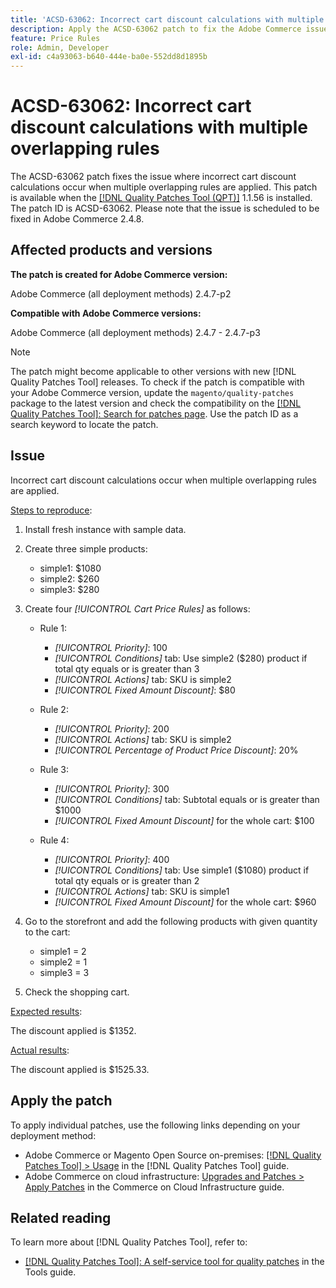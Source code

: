 ```yaml
---
title: 'ACSD-63062: Incorrect cart discount calculations with multiple overlapping rules'
description: Apply the ACSD-63062 patch to fix the Adobe Commerce issue where where incorrect cart discount calculations occur when multiple overlapping rules are applied.
feature: Price Rules
role: Admin, Developer
exl-id: c4a93063-b640-444e-ba0e-552dd8d1895b
---
```

# ACSD-63062: Incorrect cart discount calculations with multiple overlapping rules 

The ACSD-63062 patch fixes the issue where incorrect cart discount calculations occur when multiple overlapping rules are applied. This patch is available when the [[!DNL Quality Patches Tool (QPT)]](/help/tools/quality-patches-tool/quality-patches-tool-to-self-serve-quality-patches.md) 1.1.56 is installed. The patch ID is ACSD-63062. Please note that the issue is scheduled to be fixed in Adobe Commerce 2.4.8. 

## Affected products and versions

**The patch is created for Adobe Commerce version:**

Adobe Commerce (all deployment methods) 2.4.7-p2

**Compatible with Adobe Commerce versions:**

Adobe Commerce (all deployment methods) 2.4.7 - 2.4.7-p3

>[!NOTE]
>
>The patch might become applicable to other versions with new [!DNL Quality Patches Tool] releases. To check if the patch is compatible with your Adobe Commerce version, update the `magento/quality-patches` package to the latest version and check the compatibility on the [[!DNL Quality Patches Tool]: Search for patches page](https://experienceleague.adobe.com/tools/commerce-quality-patches/index.html). Use the patch ID as a search keyword to locate the patch.

## Issue

Incorrect cart discount calculations occur when multiple overlapping rules are applied. 

<u>Steps to reproduce</u>:

1. Install fresh instance with sample data.
1. Create three simple products:
  
    * simple1: $1080
    * simple2: $260
    * simple3: $280

1. Create four *[!UICONTROL Cart Price Rules]* as follows:

    * Rule 1:

        * *[!UICONTROL Priority]*: 100
        * *[!UICONTROL Conditions]* tab: Use simple2 ($280) product if total qty equals or is greater than 3
        * *[!UICONTROL Actions]* tab: SKU is simple2
        * *[!UICONTROL Fixed Amount Discount]*: $80

    * Rule 2:

        * *[!UICONTROL Priority]*: 200
        * *[!UICONTROL Actions]* tab: SKU is simple2
        * *[!UICONTROL Percentage of Product Price Discount]*: 20%

    * Rule 3:

        * *[!UICONTROL Priority]*: 300
        * *[!UICONTROL Conditions]* tab: Subtotal equals or is greater than $1000
        * *[!UICONTROL Fixed Amount Discount]* for the whole cart: $100

    * Rule 4:

        * *[!UICONTROL Priority]*: 400
        * *[!UICONTROL Conditions]* tab: Use simple1 ($1080) product if total qty equals or is greater than 2
        * *[!UICONTROL Actions]* tab: SKU is simple1
        * *[!UICONTROL Fixed Amount Discount]* for the whole cart: $960

1. Go to the storefront and add the following products with given quantity to the cart:

    * simple1 = 2
    * simple2 = 1
    * simple3 = 3

1. Check the shopping cart. 

<u>Expected results</u>:

The discount applied is $1352.

<u>Actual results</u>:

The discount applied is $1525.33.

## Apply the patch

To apply individual patches, use the following links depending on your deployment method:

* Adobe Commerce or Magento Open Source on-premises: [[!DNL Quality Patches Tool] > Usage](/help/tools/quality-patches-tool/usage.md) in the [!DNL Quality Patches Tool] guide.
* Adobe Commerce on cloud infrastructure: [Upgrades and Patches > Apply Patches](https://experienceleague.adobe.com/docs/commerce-cloud-service/user-guide/develop/upgrade/apply-patches.html) in the Commerce on Cloud Infrastructure guide.


## Related reading

To learn more about [!DNL Quality Patches Tool], refer to:

* [[!DNL Quality Patches Tool]: A self-service tool for quality patches](/help/tools/quality-patches-tool/quality-patches-tool-to-self-serve-quality-patches.md) in the Tools guide.
